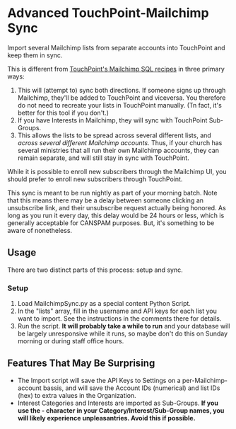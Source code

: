 # Advanced TouchPoint-Mailchimp Sync
Import several Mailchimp lists from separate accounts into TouchPoint and keep them in sync.  

This is different from [TouchPoint's Mailchimp SQL recipes](https://docs.touchpointsoftware.com/EmailTexting/MailChimpIntegration.html) in three primary ways:
1. This will (attempt to) sync both directions.  If someone signs up through Mailchimp, they'll be added to TouchPoint and viceversa.  You therefore do not need to recreate your lists in TouchPoint manually. (Tn fact, it's better for this tool if you don't.)
1. If you have Interests in Mailchimp, they will sync with TouchPoint Sub-Groups. 
1. This allows the lists to be spread across several different lists, and *across several different Mailchimp accounts.*  Thus, if your church has several ministries that all run their own Mailchimp accounts, they can remain separate, and will still stay in sync with TouchPoint. 

While it is possible to enroll new subscribers through the Mailchimp UI, you should prefer to enroll new subscribers through TouchPoint. 

This sync is meant to be run nightly as part of your morning batch.  Note that this means there may be a delay between someone clicking an unsubscribe link, and their unsubscribe request actually being honored.  As long as you run it every day, this delay would be 24 hours or less, which is generally acceptable for CANSPAM purposes.  But, it's something to be aware of nonetheless. 

## Usage

There are two distinct parts of this process: setup and sync. 

### Setup

1.  Load MailchimpSync.py as a special content Python Script. 
1.  In the "lists" array, fill in the username and API keys for each list you want to import.  See the instructions in the comments there for details.
1.  Run the script.  **It will probably take a while to run** and your database will be largely unresponsive while it runs, so maybe don't do this on Sunday morning or during staff office hours. 

## Features That May Be Surprising

- The Import script will save the API Keys to Settings on a per-Mailchimp-account bassis, and will save the Account IDs (numerical) and list IDs (hex) to extra values in the Organization.
- Interest Categories and Interests are imported as Sub-Groups.  **If you use the - character in your Category/Interest/Sub-Group names, you will likely experience unpleasantries.  Avoid this if possible.**


